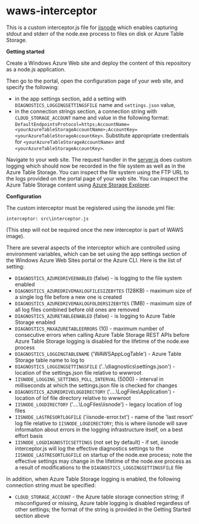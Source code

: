 waws-interceptor
====

This is a custom interceptor.js file for [iisnode](https://github.com/tjanczuk/iisnode) which enables capturing stdout and stderr of the node.exe process to files on disk or Azure Table Storage. 

**Getting started**

Create a Windows Azure Web site and deploy the content of this repository as a node.js application. 

Then go to the portal, open the configuration page of your web site, and specify the following:

- in the app settings section, add a setting with `DIAGNOSTICS_LOGGINGSETTINGSFILE` name and `settings.json` value,  
- in the connection strings section, a connection string with `CLOUD_STORAGE_ACCOUNT` name and value in the following format: `DefaultEndpointsProtocol=https;AccountName=<yourAzureTableStorageAccountName>;AccountKey=<yourAzureTableStorageAccountKey>`. Substitute appropriate credentials for `<yourAzureTableStorageAccountName>` and `<yourAzureTableStorageAccountKey>`. 

Navigate to your web site. The request handler in the [server.js](https://github.com/tjanczuk/waws-interceptor/blob/master/server.js) does custom logging which should now be recorded in the file system as well as in the Azure Table Storage. You can inspect the file system using the FTP URL to the logs provided on the portal page of your web site. You can inspect the Azure Table Storage content using [Azure Storage Explorer](http://azurestorageexplorer.codeplex.com/). 

**Configuration**

The custom interceptor must be registered using the iisnode.yml file:

```
interceptor: src\interceptor.js
```

(This step will not be required once the new interceptor is part of WAWS image).

There are several aspects of the interceptor which are controlled using environment variables, which can be set using the app settings section of the Windows Azure Web Sites portal or the Azure CLI. Here is the list of setting:

- `DIAGNOSTICS_AZUREDRIVEENABLED` (false) - is logging to the file system enabled  
- `DIAGNOSTICS_AZUREDRIVEMAXLOGFILESIZEBYTES` (128KB) - maximum size of a single log file before a new one is created
- `DIAGNOSTICS_AZUREDRIVEMAXLOGFOLDERSIZEBYTES` (1MB) - maximum size of all log files combined before old ones are removed
- `DIAGNOSTICS_AZURETABLEENABLED` (false) - is logging to Azure Table Storage enabled
- `DIAGNOSTICS_MAXAZURETABLEERRORS` (10) - maximum number of consecutive errors when calling Azure Table Storage REST APIs before Azure Table Storage logging is disabled for the lifetime of the node.exe process
- `DIAGNOSTICS_LOGGINGTABLENAME` ('WAWSAppLogTable') - Azure Table Storage table name to log to
- `DIAGNOSTICS_LOGGINGSETTINGSFILE` ('..\diagnostics\settings.json') - location of the settings.json file relative to wwwroot
- `IISNODE_LOGGING_SETTINGS_POLL_INTERVAL` (5000) - interval in milliseconds at which the settings.json file is checked for changes
- `DIAGNOSTICS_AZUREDRIVELOGDIRECTORY` ('..\..\LogFiles\Application') - location of lof file directory relative to wwwroot
- `IISNODE_LOGDIRECTORY` ('..\..\LogFiles\iisnode') - legacy location of log files
- `IISNODE_LASTRESORTLOGFILE` ('iisnode-error.txt') - name of the 'last resort' log file relative to `IISNODE_LOGDIRECTORY`; this is where iisnode will save informaiton about errors in the logging infrastructure itself, on a best effort basis
- `IISNODE_LOGDIAGNOSTICSETTINGS` (not set by default) - if set, iisnode interceptor.js will log the effective diagnostics settings to the `IISNODE_LASTRESORTLOGFILE` on startup of the node.exe process; note the effective settings may change in the lifetime of the node.exe process as a result of modifications to the `DIAGNOSTICS_LOGGINGSETTINGSFILE` file

In addition, when Azure Table Storage logging is enabled, the following connection string must be specified:

- `CLOUD_STORAGE_ACCOUNT`  - the Azure table storage connection string; if misconfigured or missing, Azure table logging is disabled regardless of other settings; the format of the string is provided in the Getting Started section above 